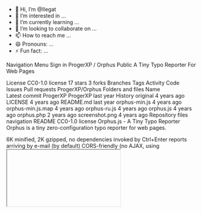 - 👋 Hi, I’m @Ilegat
- 👀 I’m interested in ...
- 🌱 I’m currently learning ...
- 💞️ I’m looking to collaborate on ...
- 📫 How to reach me ...
- 😄 Pronouns: ...
- ⚡ Fun fact: ...

<!---
Ilegat/Ilegat is a ✨ special ✨ repository because its `README.md` (this file) appears on your GitHub profile.
You can click the Preview link to take a look at your changes.
--->

Navigation Menu
Sign in
ProgerXP
/
Orphus
Public
A Tiny Typo Reporter For Web Pages

License
 CC0-1.0 license
 17 stars  3 forks  Branches  Tags  Activity
Code
Issues
Pull requests
ProgerXP/Orphus
Folders and files
Name	
Latest commit
ProgerXP
ProgerXP
last year
History
original
4 years ago
LICENSE
4 years ago
README.md
last year
orphus-min.js
4 years ago
orphus-min.js.map
4 years ago
orphus-ru.js
4 years ago
orphus.js
4 years ago
orphus.php
2 years ago
screenshot.png
4 years ago
Repository files navigation
README
CC0-1.0 license
Orphus.js - A Tiny Typo Reporter
Orphus is a tiny zero-configuration typo reporter for web pages.

6K minified, 2K gzipped, no dependencies
invoked by Ctrl+Enter
reports arriving by e-mail (by default)
CORS-friendly (no AJAX, using <iframe> + <form>)
cross-browser - supports even Internet Explorer 6
You can see it in action here, here or here. Read about patching for WordPress here (in Russian).

Screenshot

Installation
Frontend (JavaScript)
Put the following line anywhere inside <body> (not inside <head>):

<script src="https://proger.me/orphus.js"></script>
It's best put early in <body> so that Ctrl+Enter starts working without waiting for a long page to finish loading. Also, adding async or defer to that <script> improves performance (but defer has the same effect as putting <script> right before </body>).

If you want to configure Orphus, do this anywhere before that line. For example, by default reports are sent to /orphus.php but you can use the PHP script on my page without touching your backend:

<script>
  // Keys for what will become orphus.opt after loading.
  orphus = {
    action: 'https://proger.me/orphus.php',
    strings: {
      subject: 'Typo Reported',
    },
    // If using proger.me/orphus.php, tell me where to forward your reports:
    //email: 'you@example.com',
  }
</script>
orphus.js hooks onkeypress immediately after it was loaded (warning: document's properties onkeypress and onkeydown must not be used outside of Orphus).

Thereafter you can call its methods via the global orphus object which can be also used for configuration:

orphus.opt.strings.send = 'Отправить'
orphus.show()
Finally, write and include your own styles (you can take original/orphus-orig.css as a basis). Note: centering works best with #orphusp { box-sizing: border-box; }.

Self-Hosted (PHP 5.4+)
Follow the instructions above to install the frontend, then copy orphus.php to your web root (or change orphus.opt.action).

After that either edit the PHP script (not recommended) or create a new script orphus-local.php alongside the first and put your specific configuration there. At minimum, you need to set the recipient's e-mail address because for spam reasons ?email (orphus.opt.email) is ignored by default.

<?php
// orphus-local.php
$vars['email'] = 'webmaster@proger.me';
You can also override the texts, input variables, mail() function, etc. - see orphus.php for details.

License Information
Sadly, the license terms are not mentioned anywhere on the original project's page. However, it was abandoned since at least 2015 (see my forum post; archived version) so there should be no issue in using it.

I have written the server-side PHP reporting script from scratch and that one is released in public domain (CC0). My edits on orphus.js are also under CC0.

Attribution
http://www.orphus.ru - the original project's homepage
http://www.koterov.ru - the original author's homepage
Differences
These are in addition to differences described here:

exposed all methods and options via window.orphus
made it possible to initialize opt by setting window.orphus before the script was loaded
removed default email, changed homepage, renamed width to maxWidth (and changed from 550 to 650 pixels)
added new opt.strings.submitex and a try/catch in showFor()
removed showMethod variable (direct call by name), renamed showMethod() to showFor()
moved iframe, submitted and lastComment to self/window.orphus
moved email deobfuscation from run() to self.deobfuscate()
removed setting zIndex on #orphusp
removed the code for temporary hiding <select>s for IE <= 6
removed hardcoded margins (was min. X/Y 10px)
added the check for no ranges in getSelection() to avoid subsequent exception in getRangeAt(0) (can happen if user didn't click inside <body> since loading)
To Do
add background shader while #orphusp is visible
click on it works as Cancel
replace using onkeypress/onkeyup with addEventListener()
migrate CSS classes to BEM (will require changing existing stylesheets)
